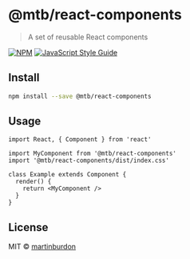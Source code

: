 # @mtb/react-components

> A set of reusable React components

[![NPM](https://img.shields.io/npm/v/@mtb/react-components.svg)](https://www.npmjs.com/package/@mtb/react-components) [![JavaScript Style Guide](https://img.shields.io/badge/code_style-standard-brightgreen.svg)](https://standardjs.com)

## Install

```bash
npm install --save @mtb/react-components
```

## Usage

```tsx
import React, { Component } from 'react'

import MyComponent from '@mtb/react-components'
import '@mtb/react-components/dist/index.css'

class Example extends Component {
  render() {
    return <MyComponent />
  }
}
```

## License

MIT © [martinburdon](https://github.com/martinburdon)
